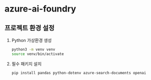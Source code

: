 # azure-ai-foundry
 
## 프로젝트 환경 설정

1. Python 가상환경 생성
	```zsh
	python3 -m venv venv
	source venv/bin/activate
	```

2. 필수 패키지 설치
	```zsh
	pip install pandas python-dotenv azure-search-documents openai
	```